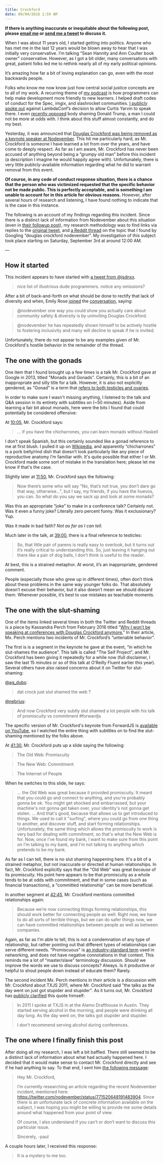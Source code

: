 ```yaml
---
title: Crockford
date: 09/04/2016 1:59 AM
---
```

**If there is anything inaccurate or inequitable about the following post, please [email me](mailto:paulstraw@paulstraw.com) or [send me a tweet](https://twitter.com/paulstraw) to discuss it.**

When I was about 11 years old, I started getting into politics. Anyone who has met me in the last 12 years would be blown away to hear that I was initially very conservative. I’m talking “Sean Hannity and Ann Coulter book owner” conservative. However, as I got a bit older, many conversations with great, patient folks led me to rethink nearly all of my early political opinions.

It’s amazing how far a bit of loving explanation can go, even with the most backwards people.

Folks who know me now know just how central social justice concepts are to all of my work. A recurring theme of [my podcast](https://spec.fm/podcasts/does-not-compute) is how programmers can help make development more friendly to new learners. I helped draft codes of conduct for the Spec, imgix, and slashrocket communities. [I publicly spoke out](https://twitter.com/paulstraw/status/735302996066607104) against LambdaConf’s decision to allow Curtis Yarvin to speak there. I even [recently opposed](https://twitter.com/paulstraw/status/761063231146164224) body shaming Donald Trump, a man I could not be more at odds with. I think about this stuff almost constantly, and do my best.

Yesterday, it was announced that [Douglas Crockford was being removed as a keynote speaker at Nodevember](https://twitter.com/nodevember/status/771520648191483904). This hit me particularly hard, as Mr. Crockford is someone I have learned a lot from over the years, and have come to deeply respect. As far as I am aware, Mr. Crockford has never been accused of anything beyond being a “grumpy old man” before this incident (a description I imagine he would happily agree with). Unfortunately, there is very little publicly-available information regarding what he did to warrant removal from this event.

**Of course, in any code of conduct response situation, there is a chance that the person who was victimized requested that the specific behavior not be made public. This is perfectly acceptable, and is something I am unable to account for in this article for obvious reasons.** However, after several hours of research and listening, I have found nothing to indicate that is the case in this instance.

The following is an account of my findings regarding this incident. Since there is a distinct lack of information from Nodevember about this situation (even in [their followup post](http://nodevember.org/statement.html)), my research methodology was to find links via replies to the [original tweet](https://twitter.com/nodevember/status/771520648191483904), and [a Reddit thread](https://www.reddit.com/r/javascript/comments/50u77r/douglas_crockford_removed_as_a_keynote_speaker_at/) on the topic that I found by Googling “douglas crockford nodevember”. My investigation of this subject took place starting on Saturday, September 3rd at around 12:00 AM.

—

## How it started

This incident appears to have started with [a tweet from @jsdnxx](https://twitter.com/jsdnxx/status/771476480048046080).

> nice list of illustrious dude programmers. notice any omissions?

After a bit of back-and-forth on what should be done to rectify that lack of diversity and when, Emily Rose [joined](https://twitter.com/nexxylove/status/771503406716334080) the [conversation](https://twitter.com/nexxylove/status/771503661956501504), saying:

> @nodevember one way you could show you actually care about community safety & diversity is by uninviting Douglas Crockford.

> @nodevember he has repeatedly shown himself to be actively hostile to fostering inclusivity and many will decline to speak if he is invited.

Unfortunately, there do not appear to be any examples given of Mr. Crockford's hostile behavior in the remainder of the thread.


## The one with the gonads

One item that I found brought up a few times is a talk Mr. Crockford gave at Google in 2013, titled "Monads and Gonads". Certainly, this is a bit of an inappropriate and silly title for a talk. However, it is also not explicitly gendered, as "Gonad" is a term that [refers to both testicles and ovaries](https://en.wikipedia.org/wiki/Gonad).

In order to make sure I wasn't missing anything, I listened to the talk and Q&A session in its entirety with subtitles on (~50 minutes). Aside from learning a fair bit about monads, here were the bits I found that could potentially be considered offensive:

At [10:05](https://youtu.be/b0EF0VTs9Dc?t=10m5s), Mr. Crockford says:

> … if you have the chicharrones, you can learn monads without Haskell

I don’t speak Spanish, but this certainly sounded like a gonad reference to me at first blush. I pulled it up on [Wikipedia](https://en.wikipedia.org/wiki/Chicharr%C3%B3n), and apparently “chicharrones” is a pork belly/rind dish that doesn’t look particularly like any piece of reproductive anatomy I’m familiar with. It's quite possible that either I or Mr. Crockford made some sort of mistake in the translation here; please let me know if that's the case.

Slightly later at [11:50](https://youtu.be/b0EF0VTs9Dc?t=11m45s), Mr. Crockford says the following:

> Now there’s some who will say "No, that’s not true, you don’t dare go that way, otherwise…", but I say, my friends, if you have the huevos, you can. So what do you say we sack up and look at some monads?

Was this an appropriate “joke” to make in a conference talk? Certainly not.
Was it even a funny joke? Literally zero percent funny.
Was it exclusionary? Yup.

Was it made in bad faith? _Not as far as I can tell._

Much later in the talk, at [39:00](https://youtu.be/b0EF0VTs9Dc?t=39m00s), there is a final reference to testicles:

> So, that little pair of parens is really easy to overlook, but it turns out it’s really critical to understanding this. So, just leaving it hanging out there like a pair of dog balls, I don’t think is useful to the reader.

At best, this is a strained metaphor. At worst, it’s an inappropriate, gendered comment.

People (especially those who grew up in different times), often don’t think about these problems in the same way younger folks do. That absolutely doesn’t excuse their behavior, but it also doesn’t mean we should discard them. Whenever possible, it’s best to use mistakes as teachable moments.


## The one with the slut-shaming

One of the items linked several times in both the Twitter and Reddit threads is a piece by Kassandra Perch from February 2016 titled “[Why I won’t be speaking at conferences with Douglas Crockford anymore.](https://medium.com/@nodebotanist/why-i-won-t-be-speaking-at-conferences-with-douglas-crockford-anymore-61bc29f028c8)” In their article, Mx. Perch mentions two incidents of Mr. Crockford’s “untenable behavior”.

The first is is a segment in the keynote he gave at the event, “in which he slut-shames the audience”. This talk is called "The Seif Project", and Mr. Crockford has been giving it repeatedly for a while now (full disclaimer, I saw the last 15 minutes or so of this talk at O'Reilly Fluent earlier this year). Several others have also raised concerns about it on Twitter for slut-shaming:

[@ag_dubs](https://twitter.com/ag_dubs/status/666026590774673408):

> dat crock just slut shamed the web ?

[@nebrius](https://twitter.com/nebrius/status/697491096926945281):

> And now Crockford very subtly slut shamed a lot people with his talk of promiscuity vs commitment #forwardjs

The specific version of Mr. Crockford's keynote from ForwardJS is [available on YouTube](https://www.youtube.com/watch?v=0w6tZEbrHIY), so I watched the entire thing with subtitles on to find the slut-shaming mentioned by the folks above.

At [41:30](https://youtu.be/0w6tZEbrHIY?t=41m30s), Mr. Crockford puts up a slide saying the following:

> The Old Web: Promiscuity

> The New Web: Commitment

> The Internet of People

When he switches to this slide, he says:

> … the Old Web was great because it provided promiscuity. It meant that you could go and connect to anything, and you're probably gonna be ok. You might get shocked and embarrassed, but your machine's not gonna get taken over, your identity's not gonna get stolen. … And that's good, because that allows us to get introduced to things. We used to call it "surfing", where you could go from one thing to another, and discover stuff, and start forming relationships. Unfortunately, the same thing which allows the promiscuity to work is very bad for dealing with commitment, so that's what the New Web is for. Now, once I've found my bank, I want to make sure from this point on I'm talking to my bank, and I'm not talking to anything which pretends to be my bank.

As far as I can tell, there is no slut shaming happening here. It's a bit of a strained metaphor, but not inaccurate or directed at human relationships. In fact, Mr. Crockford explicitly says that the "Old Web" was great *because* of its promiscuity. His point here appears to be that promiscuity as a whole tends to be at odds with commitment, and that in some cases (such as financial transactions), a "committed relationship" can be more beneficial.

In another segment at [42:45](https://youtu.be/0w6tZEbrHIY?t=42m45s), Mr. Crockford mentions committed relationships again:

> Because we’re now connecting things forming relationships, this should work better for connecting people as well. Right now, we have to do all sorts of terrible things, but we can do safer things now, we can have committed relationships between people as well as between companies.

Again, as far as I'm able to tell, this is not a condemnation of any type of relationship, but rather pointing out that different types of relationships can serve different needs. "Promiscuous" is [an industry-standard term](https://en.wikipedia.org/wiki/Promiscuous_mode) used in networking, and does not have negative connotations in that context. This reminds me a lot of "master/slave" terminology discussion. Should we improve the words we use to discuss concepts? Always. Is it productive or helpful to shout people down instead of educate them? Rarely.

The second incident Mx. Perch mentions in their article is a discussion with Mr. Crockford about TXJS 2011, where Mr. Crockford said "the talks as the day went on just got stupider and stupider". As it turns out, Mr. Crockford has [publicly clarified](https://plus.google.com/+DouglasCrockfordEsq/posts/9WQ5t2xpVE3) this quote himself:

> In 2011 I spoke at TXJS in at the Alamo Drafthouse in Austin. They started serving alcohol in the morning, and people were drinking all day long. As the day went on, the talks got stupider and stupider.
>
> I don't recommend serving alcohol during conferences.﻿


## The one where I finally finish this post

After doing all my research, I was left a bit baffled. There still seemed to be a distinct lack of information about what had actually happened here. I decided that it would make sense to contact Mr. Crockford directly and see if he had anything to say. To that end, I sent him [the following message](https://svbtleusercontent.com/jrvpigrsbxtqw.jpg):

>  Hey Mr. Crockford,
>
> I’m currently researching an article regarding the recent Nodevember incident, mentioned here: https://twitter.com/nodevember/status/771520648191483904. Since there is an unfortunate lack of concrete information available on the subject, I was hoping you might be willing to provide me some details around what happened from your point of view.
>
> Of course, I also understand if you can’t or don’t want to discuss this particular issue.
>
> Sincerely,
> -paul

A couple hours later, I received this response:

> It is a mystery to me too.


